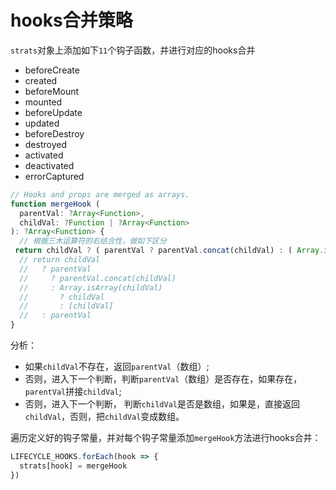 # hooks合并策略

`strats`对象上添加如下`11`个钩子函数，并进行对应的hooks合并

- beforeCreate
- created
- beforeMount
- mounted
- beforeUpdate
- updated
- beforeDestroy
- destroyed
- activated
- deactivated
- errorCaptured

``` javascript
// Hooks and props are merged as arrays.
function mergeHook (
  parentVal: ?Array<Function>,
  childVal: ?Function | ?Array<Function>
): ?Array<Function> {
  // 根据三木运算符的右结合性，做如下区分
 return childVal ? ( parentVal ? parentVal.concat(childVal) : ( Array.isArray(childVal) ? childVal : [childVal] )) : parentVal
  // return childVal
  //   ? parentVal
  //     ? parentVal.concat(childVal)
  //     : Array.isArray(childVal)
  //       ? childVal
  //       : [childVal]
  //   : parentVal
}
```

分析：

- 如果`childVal`不存在，返回`parentVal`（数组）;
- 否则，进入下一个判断，判断`parentVal`（数组）是否存在，如果存在，`parentVal`拼接`childVal`;
- 否则，进入下一个判断， 判断`childVal`是否是数组，如果是，直接返回`childVal`，否则，把`childVal`变成数组。

遍历定义好的钩子常量，并对每个钩子常量添加`mergeHook`方法进行hooks合并：

```javascript
LIFECYCLE_HOOKS.forEach(hook => {
  strats[hook] = mergeHook
})
```
